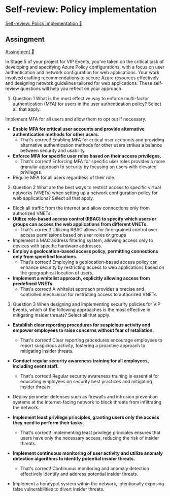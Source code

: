 # Self-review: Policy implementation

[Self-review: Policy implementation 🔗](https://www.coursera.org/learn/advanced-cybersecurity-concepts-and-capstone-project/assignment-submission/jiYB3/self-review-policy-implementation)

## Assingment

[Assingment 🔗](https://www.coursera.org/learn/advanced-cybersecurity-concepts-and-capstone-project/assignment-submission/jiYB3/self-review-policy-implementation/view-feedback)

In Stage 5 of your project for VIP Events, you've taken on the critical task of developing and specifying Azure Policy configurations, with a focus on user authentication and network configuration for web applications. Your work involved crafting recommendations to secure Azure resources effectively and designing network guidelines tailored for web applications. These self-review questions will help you reflect on your approach.

1.  Question 1
    What is the most effective way to enforce multi-factor authentication (MFA) for users in the user authentication policy? Select all that apply.

Implement MFA for all users and allow them to opt out if necessary.

- **Enable MFA for critical user accounts and provide alternative authentication methods for other users.**
  - That's correct! Enabling MFA for critical user accounts and providing alternative authentication methods for other users strikes a balance between security and usability.
- **Enforce MFA for specific user roles based on their access privileges.**
  - That's correct! Enforcing MFA for specific user roles provides a more granular approach to security by focusing on users with elevated privileges.
- Require MFA for all users regardless of their role.

2. Question 2
   What are the best ways to restrict access to specific virtual networks (VNETs) when setting up a network configuration policy for web applications? Select all that apply.

- Block all traffic from the internet and allow connections only from authorized VNETs.
- **Utilize role-based access control (RBAC) to specify which users or groups can access the web applications from different VNETs.**
  - That's correct! Utilizing RBAC allows for fine-grained control over access permissions based on user roles or groups
- Implement a MAC address filtering system, allowing access only to devices with specific hardware addresses.
- **Employ a geolocation-based access policy, permitting connections only from specified locations.**
  - That's correct! Employing a geolocation-based access policy can enhance security by restricting access to web applications based on the geographical location of users.
- **Implement a whitelist approach, explicitly allowing access from predefined VNETs.**
  - That's correct! A whitelist approach provides a precise and controlled mechanism for restricting access to authorized VNETs.

3. Question 3
   When designing and implementing security policies for VIP Events, which of the following approaches is the most effective in mitigating insider threats? Select all that apply.

- **Establish clear reporting procedures for suspicious activity and empower employees to raise concerns without fear of retaliation.**

  - That's correct! Clear reporting procedures encourage employees to report suspicious activity, fostering a proactive approach to mitigating insider threats.

- **Conduct regular security awareness training for all employees, including event staff.**

  - That's correct! Regular security awareness training is essential for educating employees on security best practices and mitigating insider threats.

- Deploy perimeter defenses such as firewalls and intrusion prevention systems at the Internet-facing network to block threats from infiltrating the network.

- **Implement least privilege principles, granting users only the access they need to perform their tasks.**
  - That's correct! Implementing least privilege principles ensures that users have only the necessary access, reducing the risk of insider threats.
- **Implement continuous monitoring of user activity and utilize anomaly detection algorithms to identify potential insider threats.**
  - That's correct! Continuous monitoring and anomaly detection effectively identify and address potential insider threats.
- Implement a honeypot system within the network, intentionally exposing false vulnerabilities to divert insider threats.
